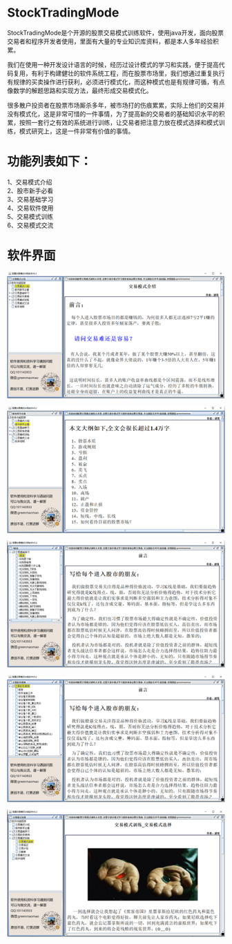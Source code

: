 # StockTradingMode

StockTradingMode是个开源的股票交易模式训练软件，使用java开发，面向股票交易者和程序开发者使用，里面有大量的专业知识库资料，都是本人多年经验积累。

我们在使用一种开发设计语言的时候，经历过设计模式的学习和实践，便于提高代码复用，有利于构建健壮的软件系统工程，而在股票市场里，我们想通过重复执行有规律的买卖操作进行获利，必须进行模式化，而这种模式也是有规律可循，有点像数学的解题思路和实现方法，最终形成交易模式化。

很多散户投资者在股票市场厮杀多年，被市场打的伤痕累累，实际上他们的交易并没有模式化，这是非常可惜的一件事情，为了提高新的交易者的基础知识水平的积累，按照一套行之有效的系统进行训练，让交易者把注意力放在模式选择和模式训练，模式研究上，这是一件非常有价值的事情。

# 功能列表如下：
1、交易模式介绍<br/>
2、股市新手必看<br/>
3、交易基础学习<br/>
4、交易软件使用<br/>
5、交易模式训练<br/>
6、交易模式交流<br/>


# 软件界面
![](https://github.com/semaomao/StockTradingMode/raw/master/html/img/screen1.png)

![](https://github.com/semaomao/StockTradingMode/raw/master/html/img/screen2.png)

![](https://github.com/semaomao/StockTradingMode/raw/master/html/img/screen3.png)

![](https://github.com/semaomao/StockTradingMode/raw/master/html/img/screen4.png)

![](https://github.com/semaomao/StockTradingMode/raw/master/html/img/screen5.png)

